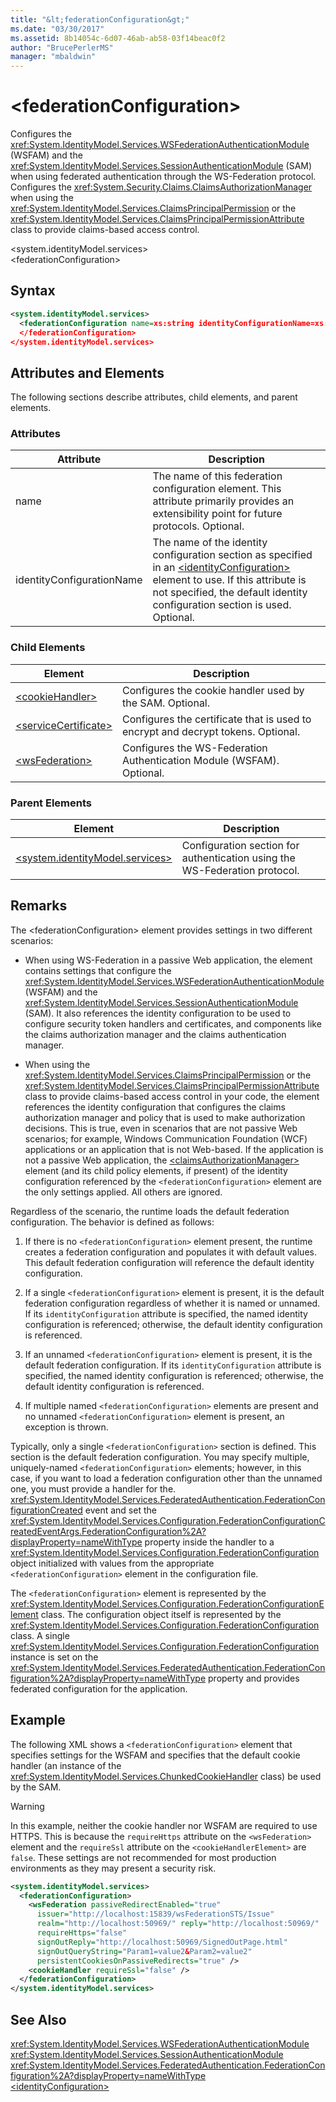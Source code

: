 ```yaml
---
title: "&lt;federationConfiguration&gt;"
ms.date: "03/30/2017"
ms.assetid: 8b14054c-6d07-46ab-ab58-03f14beac0f2
author: "BrucePerlerMS"
manager: "mbaldwin"
---
```

# &lt;federationConfiguration&gt;
Configures the <xref:System.IdentityModel.Services.WSFederationAuthenticationModule> (WSFAM) and the <xref:System.IdentityModel.Services.SessionAuthenticationModule> (SAM) when using federated authentication through the WS-Federation protocol. Configures the <xref:System.Security.Claims.ClaimsAuthorizationManager> when using the <xref:System.IdentityModel.Services.ClaimsPrincipalPermission> or the <xref:System.IdentityModel.Services.ClaimsPrincipalPermissionAttribute> class to provide claims-based access control.  

 \<system.identityModel.services>  
\<federationConfiguration>  

## Syntax  

```xml  
<system.identityModel.services>  
  <federationConfiguration name=xs:string identityConfigurationName=xs:string>  
  </federationConfiguration>  
</system.identityModel.services>  
```  

## Attributes and Elements  
 The following sections describe attributes, child elements, and parent elements.  

### Attributes  


|Attribute|Description|  
|---------------|-----------------|  
|name|The name of this federation configuration element. This attribute primarily provides an extensibility point for future protocols. Optional.|  
|identityConfigurationName|The name of the identity configuration section as specified in an [\<identityConfiguration>](../../../../../docs/framework/configure-apps/file-schema/windows-identity-foundation/identityconfiguration.md) element to use. If this attribute is not specified, the default identity configuration section is used. Optional.|  

### Child Elements  


|Element|Description|  
|-------------|-----------------|  
|[\<cookieHandler>](../../../../../docs/framework/configure-apps/file-schema/windows-identity-foundation/cookiehandler.md)|Configures the cookie handler used by the SAM. Optional.|  
|[\<serviceCertificate>](../../../../../docs/framework/configure-apps/file-schema/windows-identity-foundation/servicecertificate.md)|Configures the certificate that is used to encrypt and decrypt tokens. Optional.|  
|[\<wsFederation>](../../../../../docs/framework/configure-apps/file-schema/windows-identity-foundation/wsfederation.md)|Configures the WS-Federation Authentication Module (WSFAM). Optional.|  

### Parent Elements  


|Element|Description|  
|-------------|-----------------|  
|[\<system.identityModel.services>](../../../../../docs/framework/configure-apps/file-schema/windows-identity-foundation/system-identitymodel-services.md)|Configuration section for authentication using the WS-Federation protocol.|  

## Remarks  
 The \<federationConfiguration> element provides settings in two different scenarios:  

- When using WS-Federation in a passive Web application, the element contains settings that configure the <xref:System.IdentityModel.Services.WSFederationAuthenticationModule> (WSFAM) and the <xref:System.IdentityModel.Services.SessionAuthenticationModule> (SAM). It also references the identity configuration to be used to configure security token handlers and certificates, and components like the claims authorization manager and the claims authentication manager.  

- When using the <xref:System.IdentityModel.Services.ClaimsPrincipalPermission> or the <xref:System.IdentityModel.Services.ClaimsPrincipalPermissionAttribute> class to provide claims-based access control in your code, the element references the identity configuration that configures the claims authorization manager and policy that is used to make authorization decisions. This is true, even in scenarios that are not passive Web scenarios; for example, Windows Communication Foundation (WCF) applications or an application that is not Web-based. If the application is not a passive Web application, the [\<claimsAuthorizationManager>](../../../../../docs/framework/configure-apps/file-schema/windows-identity-foundation/claimsauthorizationmanager.md) element (and its child policy elements, if present) of the identity configuration referenced by the `<federationConfiguration>` element are the only settings applied. All others are ignored.  

 Regardless of the scenario, the runtime loads the default federation configuration. The behavior is defined as follows:  

1. If there is no `<federationConfiguration>` element present, the runtime creates a federation configuration and populates it with default values. This default federation configuration will reference the default identity configuration.  

2. If a single `<federationConfiguration>` element is present, it is the default federation configuration regardless of whether it is named or unnamed. If its `identityConfiguration` attribute is specified, the named identity configuration is referenced; otherwise, the default identity configuration is referenced.  

3. If an unnamed `<federationConfiguration>` element is present, it is the default federation configuration. If its `identityConfiguration` attribute is specified, the named identity configuration is referenced; otherwise, the default identity configuration is referenced.  

4. If multiple named `<federationConfiguration>` elements are present and no unnamed `<federationConfiguration>` element is present, an exception is thrown.  

 Typically, only a single `<federationConfiguration>` section is defined. This section is the default federation configuration. You may specify multiple, uniquely-named `<federationConfiguration>` elements; however, in this case, if you want to load a federation configuration other than the unnamed one, you must provide a handler for the. <xref:System.IdentityModel.Services.FederatedAuthentication.FederationConfigurationCreated> event and set the <xref:System.IdentityModel.Services.Configuration.FederationConfigurationCreatedEventArgs.FederationConfiguration%2A?displayProperty=nameWithType> property inside the handler to a <xref:System.IdentityModel.Services.Configuration.FederationConfiguration> object initialized with values from the appropriate `<federationConfiguration>` element in the configuration file.  

 The `<federationConfiguration>` element is represented by the <xref:System.IdentityModel.Services.Configuration.FederationConfigurationElement> class. The configuration object itself is represented by the <xref:System.IdentityModel.Services.Configuration.FederationConfiguration> class. A single <xref:System.IdentityModel.Services.Configuration.FederationConfiguration> instance is set on the <xref:System.IdentityModel.Services.FederatedAuthentication.FederationConfiguration%2A?displayProperty=nameWithType> property and provides federated configuration for the application.  

## Example  
 The following XML shows a `<federationConfiguration>` element that specifies settings for the WSFAM and specifies that the default cookie handler (an instance of the <xref:System.IdentityModel.Services.ChunkedCookieHandler> class) be used by the SAM.  

> [!WARNING]
>  In this example, neither the cookie handler nor WSFAM are required to use HTTPS. This is because the `requireHttps` attribute on the `<wsFederation>` element and the `requireSsl` attribute on the `<cookieHandlerElement>` are `false`. These settings are not recommended for most production environments as they may present a security risk.  

```xml  
<system.identityModel.services>  
  <federationConfiguration>  
    <wsFederation passiveRedirectEnabled="true"   
      issuer="http://localhost:15839/wsFederationSTS/Issue"   
      realm="http://localhost:50969/" reply="http://localhost:50969/"   
      requireHttps="false"   
      signOutReply="http://localhost:50969/SignedOutPage.html"   
      signOutQueryString="Param1=value2&Param2=value2"   
      persistentCookiesOnPassiveRedirects="true" />  
    <cookieHandler requireSsl="false" />  
  </federationConfiguration>  
</system.identityModel.services>  
```  

## See Also  
 <xref:System.IdentityModel.Services.WSFederationAuthenticationModule>  
 <xref:System.IdentityModel.Services.SessionAuthenticationModule>  
 <xref:System.IdentityModel.Services.FederatedAuthentication.FederationConfiguration%2A?displayProperty=nameWithType>  
 [\<identityConfiguration>](../../../../../docs/framework/configure-apps/file-schema/windows-identity-foundation/identityconfiguration.md)

